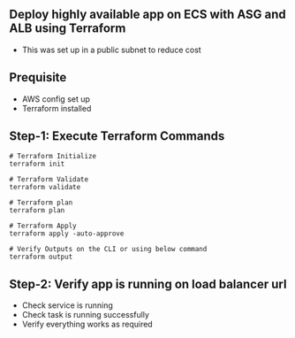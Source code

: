 ## Deploy highly available app on ECS with ASG and ALB using Terraform
- This was set up in a public subnet to reduce cost

## Prequisite
- AWS config set up
- Terraform installed

## Step-1: Execute Terraform Commands
```t
# Terraform Initialize
terraform init

# Terraform Validate
terraform validate

# Terraform plan
terraform plan

# Terraform Apply
terraform apply -auto-approve

# Verify Outputs on the CLI or using below command
terraform output
```

## Step-2: Verify app is running on load balancer url
- Check service is running
- Check task is running successfully
- Verify everything works as required